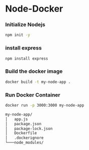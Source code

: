 # Node-Docker

### Initialize Nodejs

```sh
npm init -y
```

### install express

```sh
npm install express
```

### Build the docker image

```sh
docker build -t my-node-app .
```

### Run Docker Container

```sh
docker run -p 3000:3000 my-node-app
```

```sh
my-node-app/
│   app.js
│   package.json
│   package-lock.json
│   Dockerfile
│   .dockerignore
└───node_modules/
```
